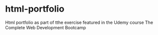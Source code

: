 # html-portfolio
Html portfolio as part of tthe exercise featured in the Udemy course The Complete Web Development Bootcamp
